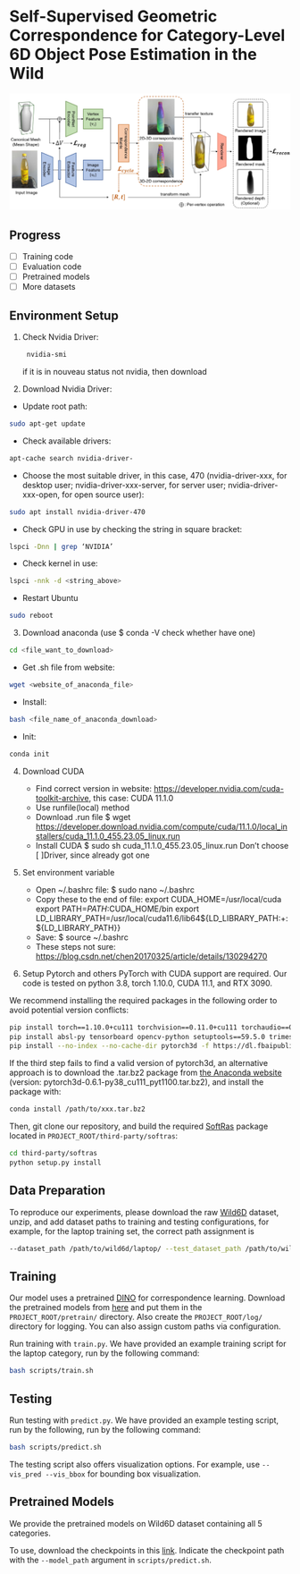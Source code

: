 # Self-Supervised Geometric Correspondence for Category-Level 6D Object Pose Estimation in the Wild

![method.jpg](assets/method.jpg)

## Progress

- [ ] Training code
- [ ] Evaluation code
- [ ] Pretrained models
- [ ] More datasets

## Environment Setup

1. Check Nvidia Driver:
   ```sh
    nvidia-smi
    ```
    if it is in nouveau status not nvidia, then download


3. Download Nvidia Driver: 

- Update root path: 
```sh
sudo apt-get update
```

- Check available drivers: 
```sh
apt-cache search nvidia-driver-
```

- Choose the most suitable driver, in this case, 470 (nvidia-driver-xxx, for desktop user; nvidia-driver-xxx-server, for server user; nvidia-driver-xxx-open, for open source user): 
```sh
sudo apt install nvidia-driver-470
```

- Check GPU in use by checking the string in square bracket: 
```sh
lspci -Dnn | grep ‘NVIDIA’
```

- Check kernel in use: 
```sh
lspci -nnk -d <string_above>
```

- Restart Ubuntu
```sh
sudo reboot
```

3. Download anaconda (use $ conda -V check whether have one)
```sh
cd <file_want_to_download>
```

- Get .sh file from website:
```sh
wget <website_of_anaconda_file> 
```

- Install:
```sh
bash <file_name_of_anaconda_download>
```

- Init:
```sh
conda init
```

4. Download CUDA
    - Find correct version in website: 
       https://developer.nvidia.com/cuda-toolkit-archive, this case: CUDA 11.1.0
    - Use runfile(local) method
    - Download .run file
    $ wget https://developer.download.nvidia.com/compute/cuda/11.1.0/local_installers/cuda_11.1.0_455.23.05_linux.run
    - Install CUDA
    $ sudo sh cuda_11.1.0_455.23.05_linux.run 
      Don’t choose [ ]Driver, since already got one
5. Set environment variable
    - Open ~/.bashrc file:
    $ sudo nano ~/.bashrc
    - Copy these to the end of file:
    export CUDA_HOME=/usr/local/cuda
    export PATH=$PATH:$CUDA_HOME/bin
    export LD_LIBRARY_PATH=/usr/local/cuda11.6/lib64${LD_LIBRARY_PATH:+:${LD_LIBRARY_PATH}}
    - Save:
    $ source ~/.bashrc
    - These steps not sure: 
       https://blog.csdn.net/chen20170325/article/details/130294270

6. Setup Pytorch and others
PyTorch with CUDA support are required. Our code is tested on python 3.8, torch 1.10.0, CUDA 11.1, and RTX 3090.

We recommend installing the required packages in the following order to avoid potential version conflicts:
```sh
pip install torch==1.10.0+cu111 torchvision==0.11.0+cu111 torchaudio==0.10.0 -f https://download.pytorch.org/whl/torch_stable.html
pip install absl-py tensorboard opencv-python setuptools==59.5.0 trimesh kornia fvcore iopath matplotlib wandb scikit-learn scipy
pip install --no-index --no-cache-dir pytorch3d -f https://dl.fbaipublicfiles.com/pytorch3d/packaging/wheels/py38_cu111_pyt1100/download.html
```
If the third step fails to find a valid version of pytorch3d, an alternative approach is to download the .tar.bz2 package from [the Anaconda website](https://anaconda.org/pytorch3d/pytorch3d/files?sort=length&sort_order=desc&page=1) (version: pytorch3d-0.6.1-py38_cu111_pyt1100.tar.bz2), and install the package with:
```sh
conda install /path/to/xxx.tar.bz2
```
Then, git clone our repository, and build the required [SoftRas](https://github.com/ShichenLiu/SoftRas) package located in ```PROJECT_ROOT/third-party/softras```:
```sh
cd third-party/softras
python setup.py install
```

## Data Preparation

To reproduce our experiments, please download the raw [Wild6D](https://github.com/OasisYang/Wild6D) dataset, unzip, and add dataset paths to training and testing configurations, for example, for the laptop training set, the correct path assignment is 
```sh
--dataset_path /path/to/wild6d/laptop/ --test_dataset_path /path/to/wild6d/test_set/laptop/
```

## Training
Our model uses a pretrained [DINO](https://github.com/facebookresearch/dino) for correspondence learning. Download the pretrained models from [here](https://drive.google.com/drive/folders/1MOeWKoHoBK9GH6jJ-BZPvD9rj9xQdWux?usp=share_link) and put them in the `PROJECT_ROOT/pretrain/` directory. Also create the ```PROJECT_ROOT/log/``` directory for logging. You can also assign custom paths via configuration.

Run training with ```train.py```. We have provided an example training script for the laptop category, run by the following command:
```sh
bash scripts/train.sh
```

## Testing
Run testing with ```predict.py```. We have provided an example testing script, run by the following, run by the following command:
```sh
bash scripts/predict.sh
```
The testing script also offers visualization options. For example, use ```--vis_pred --vis_bbox``` for bounding box visualization.

## Pretrained Models

We provide the pretrained models on Wild6D dataset containing all 5 categories. 

To use, download the checkpoints in this [link](https://drive.google.com/drive/folders/1m9JwibSun0GTHRcfHoVLBLmPc3DWqy0Q?usp=share_link). Indicate the checkpoint path with the ```--model_path``` argument in ```scripts/predict.sh```. 



